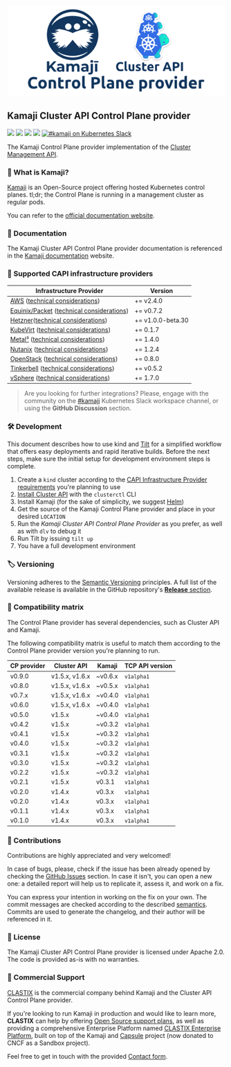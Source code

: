 ![Kamaji Cluster API Control Plane provider](./assets/cover.png)

## Kamaji Cluster API Control Plane provider

<p align="left">
  <img src="https://img.shields.io/github/license/clastix/cluster-api-control-plane-provider-kamaji"/>
  <img src="https://img.shields.io/github/go-mod/go-version/clastix/cluster-api-control-plane-provider-kamaji"/>
  <img src="https://goreportcard.com/badge/github.com/clastix/kamaji">
  <a href="https://github.com/clastix/kamaji/releases"><img src="https://img.shields.io/github/v/release/clastix/cluster-api-control-plane-provider-kamaji"/></a>
  <a href="https://kubernetes.slack.com/archives/C03GLTTMWNN"><img alt="#kamaji on Kubernetes Slack" src="https://img.shields.io/badge/slack-@kubernetes/kamaji-blue.svg?logo=slack"/></a>
</p>

The Kamaji Control Plane provider implementation of the [Cluster Management API](https://cluster-api.sigs.k8s.io/).

### 🤔 What is Kamaji?

[Kamaji](http://github.com/clastix/kamaji) is an Open-Source project offering hosted Kubernetes control planes.
tl;dr; the Control Plane is running in a management cluster as regular pods.

You can refer to the [official documentation website](https://kamaji.clastix.io/).

### 📄 Documentation

The Kamaji Cluster API Control Plane provider documentation is referenced in the [Kamaji documentation](https://kamaji.clastix.io/guides/cluster-api/) website.

### 🚀 Supported CAPI infrastructure providers

| Infrastructure Provider                                                                                                                 | Version           |
|-----------------------------------------------------------------------------------------------------------------------------------------|-------------------|
| [AWS](https://github.com/kubernetes-sigs/cluster-api-provider-aws) ([technical considerations](docs/providers-aws.md))                  | += v2.4.0         |
| [Equinix/Packet](https://github.com/kubernetes-sigs/cluster-api-provider-packet) ([technical considerations](docs/providers-packet.md)) | += v0.7.2         |
| [Hetzner](https://github.com/syself/cluster-api-provider-hetzner)([technical considerations](docs/providers-hetzner.md))                | += v1.0.0-beta.30 |
| [KubeVirt](https://github.com/kubernetes-sigs/cluster-api-provider-kubevirt) ([technical considerations](docs/providers-kubevirt.md))   | += 0.1.7          |
| [Metal³](https://github.com/metal3-io/cluster-api-provider-metal3) ([technical considerations](docs/providers-metal3.md))               | += 1.4.0          |
| [Nutanix](https://github.com/nutanix-cloud-native/cluster-api-provider-nutanix) ([technical considerations](docs/providers-nutanix.md)) | += 1.2.4          |
| [OpenStack](https://github.com/kubernetes-sigs/cluster-api-provider-openstack) ([technical considerations](docs/providers-openstack.md))                                                          | += 0.8.0          |
| [Tinkerbell](https://github.com/tinkerbell/cluster-api-provider-tinkerbell) ([technical considerations](docs/providers-tinkerbell.md))  | += v0.5.2         |
| [vSphere](https://github.com/kubernetes-sigs/cluster-api-provider-vsphere) ([technical considerations](docs/providers-vsphere.md))      | += 1.7.0          |

> Are you looking for further integrations?
> Please, engage with the community on the [#kamaji](https://kubernetes.slack.com/archives/C03GLTTMWNN) Kubernetes Slack
> workspace channel, or using the **GitHub Discussion** section.

### 🛠 Development

This document describes how to use kind and [Tilt](https://tilt.dev/) for a simplified workflow that offers easy deployments and rapid iterative builds.
Before the next steps, make sure the initial setup for development environment steps is complete.

1. Create a `kind` cluster according to the [CAPI Infrastructure Provider requirements](https://cluster-api.sigs.k8s.io/user/quick-start#install-andor-configure-a-kubernetes-cluster) you're planning to use
2. [Install Cluster API](https://cluster-api.sigs.k8s.io/user/quick-start#initialize-the-management-cluster) with the `clusterctl` CLI
3. Install Kamaji (for the sake of simplicity, we suggest [Helm](https://github.com/clastix/kamaji/tree/master/charts/kamaji#install-kamaji))
4. Get the source of the Kamaji Control Plane provider and place in your desired `LOCATION`
5. Run the _Kamaji Cluster API Control Plane Provider_ as you prefer, as well as with `dlv` to debug it 
6. Run Tilt by issuing `tilt up`
7. You have a full development environment

### 🏷️ Versioning

Versioning adheres to the [Semantic Versioning](http://semver.org/) principles.
A full list of the available release is available in the GitHub repository's [**Release** section](https://github.com/clastix/cluster-api-control-plane-provider-kamaji/releases).

### 📄 Compatibility matrix

The Control Plane provider has several dependencies, such as Cluster API and Kamaji.

The following compatibility matrix is useful to match them according to the Control Plane provider version you're planning to run.

| CP provider | Cluster API    | Kamaji  | TCP API version |
|-------------|----------------|---------|-----------------|
| v0.9.0      | v1.5.x, v1.6.x | ~v0.6.x | `v1alpha1`      |
| v0.8.0      | v1.5.x, v1.6.x | ~v0.5.x | `v1alpha1`      |
| v0.7.x      | v1.5.x, v1.6.x | ~v0.4.0 | `v1alpha1`      |
| v0.6.0      | v1.5.x, v1.6.x | ~v0.4.0 | `v1alpha1`      |
| v0.5.0      | v1.5.x         | ~v0.4.0 | `v1alpha1`      |
| v0.4.2      | v1.5.x         | ~v0.3.2 | `v1alpha1`      |
| v0.4.1      | v1.5.x         | ~v0.3.2 | `v1alpha1`      |
| v0.4.0      | v1.5.x         | ~v0.3.2 | `v1alpha1`      |
| v0.3.1      | v1.5.x         | ~v0.3.2 | `v1alpha1`      |
| v0.3.0      | v1.5.x         | ~v0.3.2 | `v1alpha1`      |
| v0.2.2      | v1.5.x         | ~v0.3.2 | `v1alpha1`      |
| v0.2.1      | v1.5.x         | v0.3.1  | `v1alpha1`      |
| v0.2.0      | v1.4.x         | v0.3.x  | `v1alpha1`      |
| v0.2.0      | v1.4.x         | v0.3.x  | `v1alpha1`      |
| v0.1.1      | v1.4.x         | v0.3.x  | `v1alpha1`      |
| v0.1.0      | v1.4.x         | v0.3.x  | `v1alpha1`      |

### 🤝 Contributions

Contributions are highly appreciated and very welcomed!

In case of bugs, please, check if the issue has been already opened by checking the [GitHub Issues](https://github.com/clastix/cluster-api-control-plane-provider-kamaji/issues) section.
In case it isn't, you can open a new one: a detailed report will help us to replicate it, assess it, and work on a fix.

You can express your intention in working on the fix on your own.
The commit messages are checked according to the described [semantics](https://github.com/projectcapsule/capsule/blob/main/CONTRIBUTING.md#semantics).
Commits are used to generate the changelog, and their author will be referenced in it.

### 📝 License

The Kamaji Cluster API Control Plane provider is licensed under Apache 2.0.
The code is provided as-is with no warranties.

### 🛟 Commercial Support

[CLASTIX](https://clastix.io/) is the commercial company behind Kamaji and the Cluster API Control Plane provider.

If you're looking to run Kamaji in production and would like to learn more, **CLASTIX** can help by offering [Open Source support plans](https://clastix.io/support),
as well as providing a comprehensive Enterprise Platform named [CLASTIX Enterprise Platform](https://clastix.cloud/), built on top of the Kamaji and [Capsule](https://capsule.clastix.io/) project (now donated to CNCF as a Sandbox project).

Feel free to get in touch with the provided [Contact form](https://clastix.io/contact).

